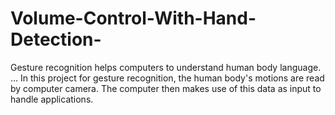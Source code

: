 # Volume-Control-With-Hand-Detection-
Gesture recognition helps computers to understand human body language. ... In this project for gesture recognition, the human body's motions are read by computer camera. The computer then makes use of this data as input to handle applications.

